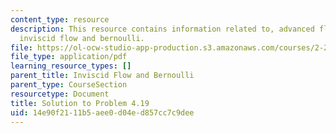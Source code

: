 ```yaml
---
content_type: resource
description: This resource contains information related to, advanced fluid mechanics,
  inviscid flow and bernoulli.
file: https://ol-ocw-studio-app-production.s3.amazonaws.com/courses/2-25-advanced-fluid-mechanics-fall-2013/14e90f2111b5aee0d04ed857cc7c9dee_MIT2_25F13_Shapi4.19_Solu.pdf
file_type: application/pdf
learning_resource_types: []
parent_title: Inviscid Flow and Bernoulli
parent_type: CourseSection
resourcetype: Document
title: Solution to Problem 4.19
uid: 14e90f21-11b5-aee0-d04e-d857cc7c9dee
---
```

